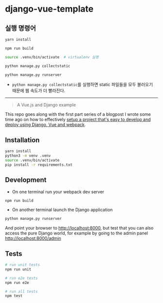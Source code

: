 # django-vue-template

## 실행 명령어
```bash
yarn install

npm run build

source .venv/bin/activate  # virtualenv 실행

python manage.py collectstatic

python manage.py runserver
```

* `python manage.py collectstatic`를 실행하면 static 파일들을 모두 불러오기 때문에 웹 속도가 더 빨라진다.

------

> A Vue.js and Django example

This repo goes along with the first part series of a blogpost I wrote some time ago on how to effectively [setup a project that's easy to develop and deploy using Django, Vue and webpack](https://ariera.github.io/2017/09/26/django-webpack-vue-js-setting-up-a-new-project-that-s-easy-to-develop-and-deploy-part-1.html).

## Installation

```bash
yarn install
python3 -m venv .venv
source .venv/bin/activate
pip install -r requirements.txt
```

## Development

* On one terminal run your webpack dev server

```bash
npm run build
```

* On another terminal launch the Django application

```bash
python manage.py runserver
```

And point your browser to [http://localhost:8000](), but test that you can also access the pure Django world, for example by going to the admin panel [http://localhost:8000/admin]()

## Tests

``` bash
# run unit tests
npm run unit

# run e2e tests
npm run e2e

# run all tests
npm test
```
